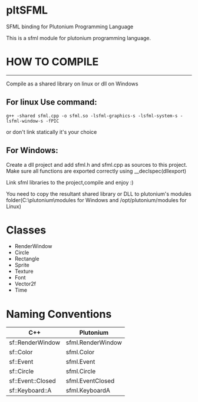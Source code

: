 # pltSFML
SFML binding for Plutonium Programming Language

This is a sfml module for plutonium programming language.


# HOW TO COMPILE
-----------------
 Compile as a shared library on linux or dll on Windows
 
 ## For linux Use command: 
 
   ```g++ -shared sfml.cpp -o sfml.so -lsfml-graphics-s -lsfml-system-s -lsfml-window-s -fPIC```
   
   or don't link statically it's your choice
 ## For Windows:
   Create a dll project and add sfml.h and sfml.cpp as sources to this project. Make sure all functions are exported
   correctly using __declspec(dllexport)
   
   Link sfml libraries to the project,compile and enjoy :)
   
   
 You need to copy the resultant shared library or DLL to plutonium's modules folder(C:\plutonium\modules for Windows
  and /opt/plutonium/modules for Linux)
 # Classes
 - RenderWindow
 - Circle
 - Rectangle
 - Sprite
 - Texture
 - Font
 - Vector2f
 - Time
 # Naming Conventions
 | C++   | Plutonium |
 | ----- | --------- |
 |sf::RenderWindow|sfml.RenderWindow|
 |sf::Color|sfml.Color|
 |sf::Event|sfml.Event|
 |sf::Circle|sfml.Circle|
 |sf::Event::Closed| sfml.EventClosed|
 |sf::Keyboard::A|sfml.KeyboardA|
 
